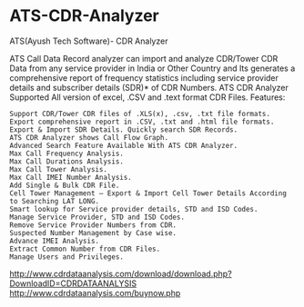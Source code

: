 # ATS-CDR-Analyzer

ATS(Ayush Tech Software)- CDR Analyzer

ATS Call Data Record analyzer can import and analyze CDR/Tower CDR Data from any service provider in India or Other Country and Its generates a comprehensive report of frequency statistics including service provider details and subscriber details (SDR)* of CDR Numbers. ATS CDR Analyzer Supported All version of excel, .CSV and .text format CDR Files.
Features:

    Support CDR/Tower CDR files of .XLS(x), .csv, .txt file formats.
    Export comprehensive report in .CSV, .txt and .html file formats.
    Export & Import SDR Details. Quickly search SDR Records.
    ATS CDR Analyzer shows Call Flow Graph.
    Advanced Search Feature Available With ATS CDR Analyzer.
    Max Call Frequency Analysis.
    Max Call Durations Analysis.
    Max Call Tower Analysis.
    Max Call IMEI Number Analysis.
    Add Single & Bulk CDR File.
    Cell Tower Management – Export & Import Cell Tower Details According to Searching LAT LONG.
    Smart lookup for Service provider details, STD and ISD Codes.
    Manage Service Provider, STD and ISD Codes.
    Remove Service Provider Numbers from CDR.
    Suspected Number Management by Case wise.
    Advance IMEI Analysis.
    Extract Common Number from CDR Files.
    Manage Users and Privileges.
    
http://www.cdrdataanalysis.com/download/download.php?DownloadID=CDRDATAANALYSIS    
http://www.cdrdataanalysis.com/buynow.php

